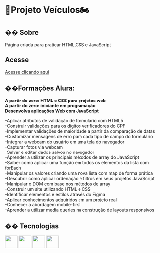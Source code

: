 <h1>🚗Projeto Veículos🏍️</h1>

<h2>�� Sobre</h2>
<p>Página criada para praticar HTML,CSS e JavaScript</p>

## Acesse

<a href = "https://projeto-veiculos-carros-motos.vercel.app/">Acesse clicando aqui</a>

<h2>��Formações Alura:</h2>
<p>
<strong>A partir do zero: HTML e CSS para projetos web</strong><br>
<strong>A partir do zero: iniciante em programação</strong><br>
<strong>Desenvolva aplicações Web com JavaScript</strong><br>
</p>

<p>
-Aplicar atributos de validação de formulário com HTML5<br>
-Construir validações para os dígitos verificadores do CPF<br>
-Implementar validações de maioridade a partir da comparação de datas<br>
-Customizar mensagens de erro para cada tipo de campo do formulário<br>
-Integrar a webcam do usuário em uma tela do navegador<br>
-Capturar fotos via webcam<br>
-Salvar e editar dados salvos no navegador<br>
-Aprender a utilizar os principais métodos de array do JavaScript<br>
-Saiber como aplicar uma função em todos os elementos da lista com forEach<br>
-Manipular os valores criando uma nova lista com map de forma prática<br>
-Descubrir como aplicar ordenação e filtros em seus projetos JavaScript<br>
-Manipular o DOM com base nos métodos de array<br>
-Construir um site utilizando HTML e CSS<br>
-Identificar elementos e estilos através do Figma<br>
-Aplicar conhecimentos adquiridos em um projeto real<br>
-Conhecer a abordagem mobile-first<br>
-Aprender a utilizar media queries na construção de layouts responsivos<br>
</p>

## �� Tecnologias
<div>
  <img src="https://cdn.jsdelivr.net/gh/devicons/devicon@latest/icons/vscode/vscode-original-wordmark.svg" width="40" height="40"/>
  <img src="https://cdn.jsdelivr.net/gh/devicons/devicon@latest/icons/css3/css3-plain-wordmark.svg" width="40" height="40"/>     
  <img src="https://cdn.jsdelivr.net/gh/devicons/devicon@latest/icons/html5/html5-plain-wordmark.svg"  width="40" height="40"/>
  <img src="https://cdn.jsdelivr.net/gh/devicons/devicon@latest/icons/javascript/javascript-original.svg"width="40" height="40"/>
</div>
